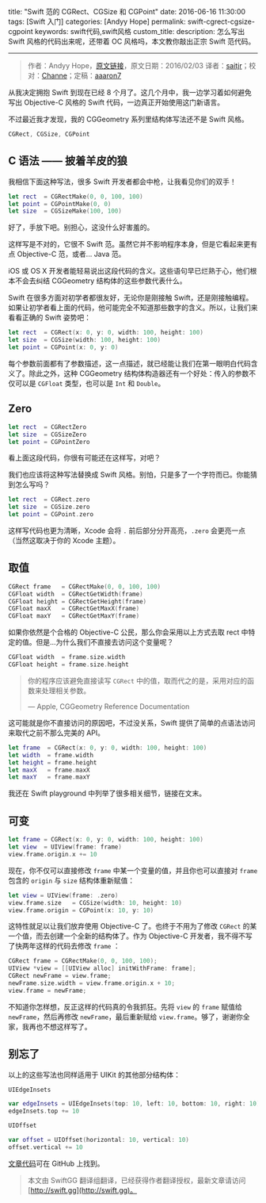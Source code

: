 title: "Swift 范的 CGRect、CGSize 和 CGPoint"
date: 2016-06-16 11:30:00
tags: [Swift 入门]
categories: [Andyy Hope]
permalink: swift-cgrect-cgsize-cgpoint
keywords: swift代码,swift风格
custom_title: 
description: 怎么写出 Swift 风格的代码出来呢，还带着 OC 风格吗，本文教你敲出正宗 Swift 范代码。

---
> 作者：Andyy Hope，[原文链接](https://medium.com/swift-programming/swift-cgrect-cgsize-cgpoint-5f4196da9cf8#.xyzjottei)，原文日期：2016/02/03
> 译者：[saitjr](http://www.saitjr.com)；校对：[Channe](http://www.jianshu.com/users/7a07113a6597/latest_articles)；定稿：[aaaron7](http://www.jianshu.com/users/9efd08855d3a/)
  







<!--此处开始正文-->

从我决定拥抱 Swift 到现在已经 8 个月了。这几个月中，我一边学习着如何避免写出 Objective-C 风格的 Swift 代码，一边真正开始使用这门新语言。

不过最近我才发现，我的 CGGeometry 系列里结构体写法还不是 Swift 风格。

```swift
CGRect, CGSize, CGPoint
```

<!--more-->

## C 语法 —— 披着羊皮的狼

我相信下面这种写法，很多 Swift 开发者都会中枪，让我看见你们的双手！

```swift
let rect  = CGRectMake(0, 0, 100, 100)
let point = CGPointMake(0, 0)
let size  = CGSizeMake(100, 100)
```

好了，手放下吧。别担心，这没什么好害羞的。

这样写是不对的，它很不 Swift 范。虽然它并不影响程序本身，但是它看起来更有点 Objective-C 范，或者... Java 范。

iOS 或 OS X 开发者能轻易说出这段代码的含义。这些语句早已烂熟于心，他们根本不会去纠结 CGGeometry 结构体的这些参数代表什么。

Swift 在很多方面对初学者都很友好，无论你是刚接触 Swift，还是刚接触编程。如果让初学者看上面的代码，他可能完全不知道那些数字的含义。所以，让我们来看看正确的 Swift 姿势吧：

```swift
let rect  = CGRect(x: 0, y: 0, width: 100, height: 100)
let size  = CGSize(width: 100, height: 100)
let point = CGPoint(x: 0, y: 0)
```

每个参数前面都有了参数描述，这一点描述，就已经能让我们在第一眼明白代码含义了。除此之外，这种 CGGeometry 结构体构造器还有一个好处：传入的参数不仅可以是 `CGFloat` 类型，也可以是 `Int` 和 `Double`。

## Zero

```swift
let rect  = CGRectZero
let size  = CGSizeZero
let point = CGPointZero
```

看上面这段代码，你很有可能还在这样写，对吧？

我们也应该将这种写法替换成 Swift 风格。别怕，只是多了一个字符而已。你能猜到怎么写吗？

```swift
let rect  = CGRect.zero
let size  = CGSize.zero
let point = CGPoint.zero
```

这样写代码也更为清晰，Xcode 会将 `.` 前后部分分开高亮，`.zero` 会更亮一点（当然这取决于你的 Xcode 主题）。

## 取值

```swift
CGRect frame   = CGRectMake(0, 0, 100, 100)
CGFloat width  = CGRectGetWidth(frame)
CGFloat height = CGRectGetHeight(frame)
CGFloat maxX   = CGRectGetMaxX(frame)
CGFloat maxY   = CGRectGetMaxY(frame)
```

如果你依然是个合格的 Objective-C 公民，那么你会采用以上方式去取 rect 中特定的值。但是...为什么我们不直接去访问这个变量呢？

```swift
CGFloat width  = frame.size.width
CGFloat height = frame.size.height
```

>   你的程序应该避免直接读写 `CGRect` 中的值，取而代之的是，采用对应的函数来处理相关参数。
>
>   — Apple, CGGeometry Reference Documentation

这可能就是你不直接访问的原因吧，不过没关系，Swift 提供了简单的点语法访问来取代之前不那么完美的 API。

```swift
let frame  = CGRect(x: 0, y: 0, width: 100, height: 100)
let width  = frame.width
let height = frame.height
let maxX   = frame.maxX
let maxY   = frame.maxY
```

我还在 Swift playground 中列举了很多相关细节，链接在文末。

## 可变

```swift
let frame = CGRect(x: 0, y: 0, width: 100, height: 100)
let view  = UIView(frame: frame)
view.frame.origin.x += 10
```

现在，你不仅可以直接修改 `frame` 中某一个变量的值，并且你也可以直接对 `frame` 包含的 `origin` 与 `size` 结构体重新赋值：

```swift
let view = UIView(frame: .zero)
view.frame.size   = CGSize(width: 10, height: 10)
view.frame.origin = CGPoint(x: 10, y: 10)
```

这特性就足以让我们放弃使用 Objective-C 了。也终于不用为了修改 `CGRect` 的某一个值，而去创建一个全新的结构体了。作为 Objective-C 开发者，我不得不写了快两年这样的代码去修改 `frame` ：

```objective-c
CGRect frame = CGRectMake(0, 0, 100, 100);
UIView *view = [[UIView alloc] initWithFrame: frame];
CGRect newFrame = view.frame;
newFrame.size.width = view.frame.origin.x + 10;
view.frame = newFrame;
```

不知道你怎样想，反正这样的代码真的令我抓狂。先将 `view` 的 `frame` 赋值给 `newFrame`，然后再修改 `newFrame`，最后重新赋给 `view.frame`。够了，谢谢你全家，我再也不想这样写了。

## 别忘了

以上的这些写法也同样适用于 UIKit 的其他部分结构体：

```swift
UIEdgeInsets 

var edgeInsets = UIEdgeInsets(top: 10, left: 10, bottom: 10, right: 10)
edgeInsets.top += 10

UIOffset

var offset = UIOffset(horizontal: 10, vertical: 10)
offset.vertical += 10
```

[文章代码](https://github.com/andyyhope/Blog_CGGeometry)可在 GitHub 上找到。
> 本文由 SwiftGG 翻译组翻译，已经获得作者翻译授权，最新文章请访问 [http://swift.gg](http://swift.gg)。
